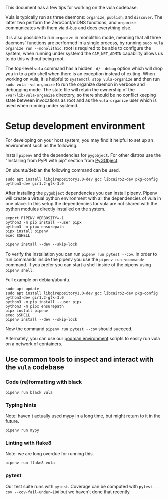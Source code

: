 This document has a few tips for working on the vula codebase.

Vula is typically run as three daemons: `organize`, `publish`, and `discover`.
The latter two perform the ZeroConf/mDNS functions, and `organize` communicates
with them via `d-bus` and does everything else.

It is also possible to run `organize` in monolithic mode, meaning that all
three daemons' functions are performed in a single process, by running `sudo
vula organize run --monolithic`. root is required to be able to configure the
system; when running under systemd the `CAP_NET_ADMIN` capability allows us to
do this without being root.

The top-level `vula` command has a hidden `-d/--debug` option which will drop
you in to a pdb shell when there is an exception instead of exiting. When
working on vula, it is helpful to `systemctl stop vula-organize` and then run
`sudo vula -vd organize` to run the organize daemon in verbose and debugging
mode. The state file will retain the ownership of the `/var/lib/vula-organize`
directory, so there should be no conflict keeping state between invocations as
root and as the `vula-organize` user which is used when running under systemd.

# Setup development environment

For developing on your host system, you may find it helpful to set up an
environment such as the following.

Install `pipenv` and the dependencies for `pygobject`.
For other distros use the "Installing from PyPI with pip" section from
[PyGObject](https://pygobject.readthedocs.io/en/latest/getting_started.html).

On ubuntu/debian the following command can be used.

```
sudo apt install libgirepository1.0-dev gcc libcairo2-dev pkg-config python3-dev gir1.2-gtk-3.0
```

After installing the `pygobject` dependencies you can install pipenv.
Pipenv will create a virtual python environment with all the dependencies of
vula in one place. In this setup the dependencies for vula are not shared with
the python modules directly installed on the system.

```
export PIPENV_VERBOSITY=-1
python3 -m pip install --user pipx
python3 -m pipx ensurepath
pipx install pipenv
exec $SHELL

pipenv install --dev --skip-lock
```

To verify the installation you can run `pipenv run pytest --cov`.
In order to run commands inside the pipenv you use the `pipenv run <command>` command.
If you prefer you can start a shell inside of the pipenv using `pipenv shell`.


Full example on debian/ubuntu.

```
sudo apt update
sudo apt install libgirepository1.0-dev gcc libcairo2-dev pkg-config python3-dev gir1.2-gtk-3.0
python3 -m pip install --user pipx
python3 -m pipx ensurepath
pipx install pipenv
exec $SHELL
pipenv install --dev --skip-lock
```

Now the command `pipenv run pytest --cov` should succeed.



Alternately, you can use our
[podman environment](https://codeberg.org/vula/vula/src/branch/main/podman/README.md)
scripts to easily run vula on a network of containers.

## Use common tools to inspect and interact with the `vula` codebase

### Code (re)formatting with black

```
pipenv run black vula
```

### Typing hints

Note: haven't actually used mypy in a long time, but might return to it in the future.

```
pipenv run mypy
```

### Linting with flake8

Note: we are long overdue for running this.

```
pipenv run flake8 vula
```

### pytest

Our test suite runs with `pytest`. Coverage can be computed with `pytest --cov
--cov-fail-under=100` but we haven't done that recently.

